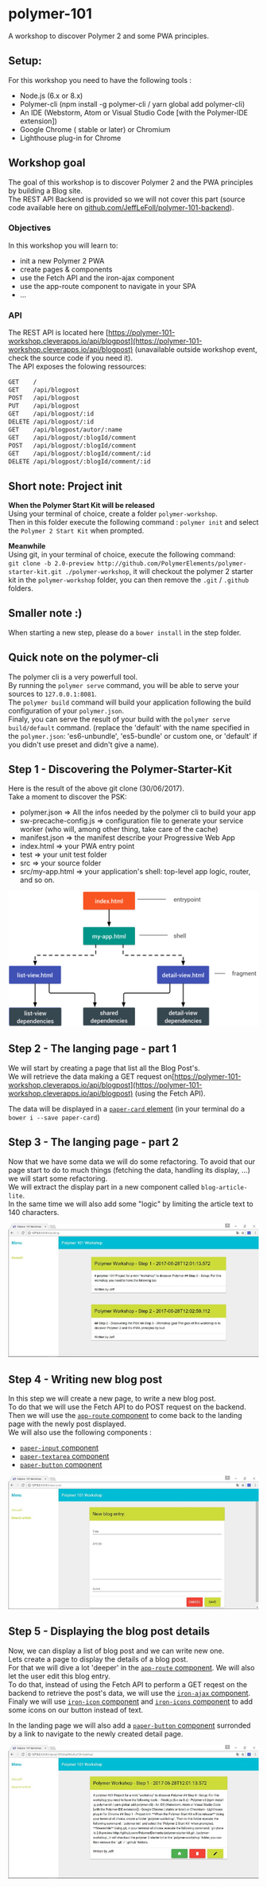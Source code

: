 # polymer-101
A workshop to discover Polymer 2 and some PWA principles.

## Setup:  
For this workshop you need to have the following tools :
- Node.js (6.x or 8.x)
- Polymer-cli (npm install -g polymer-cli / yarn global add polymer-cli)
- An IDE (Webstorm, Atom or Visual Studio Code [with the Polymer-IDE extension])
- Google Chrome ( stable or later) or Chromium
- Lighthouse plug-in for Chrome

## Workshop goal
The goal of this workshop is to discover Polymer 2 and the PWA principles by building a Blog site.  
The REST API Backend is provided so we will not cover this part (source code available here on [github.com/JeffLeFoll/polymer-101-backend](https://github.com/JeffLeFoll/polymer-101-backend)).

### Objectives
In this workshop you will learn to:
- init a new Polymer 2 PWA
- create pages & components
- use the Fetch API and the iron-ajax component
- use the app-route component to navigate in your SPA 
- ...

### API
The REST API is located here [https://polymer-101-workshop.cleverapps.io/api/blogpost](https://polymer-101-workshop.cleverapps.io/api/blogpost) (unavailable outside workshop event, check the source code if you need it).  
The API exposes the folowing ressources: 
```
GET    / 
GET    /api/blogpost 
POST   /api/blogpost
PUT    /api/blogpost 
GET    /api/blogpost/:id
DELETE /api/blogpost/:id 
GET    /api/blogpost/autor/:name 
GET    /api/blogpost/:blogId/comment 
POST   /api/blogpost/:blogId/comment 
GET    /api/blogpost/:blogId/comment/:id 
DELETE /api/blogpost/:blogId/comment/:id
``` 

## Short note: Project init
**When the Polymer Start Kit will be released**  
Using your terminal of choice, create a folder `polymer-workshop`.  
Then in this folder execute the following command : `polymer init` and select the `Polymer 2 Start Kit` when prompted.

**Meanwhile**  
Using git, in your terminal of choice, execute the following command:  
`git clone -b 2.0-preview http://github.com/PolymerElements/polymer-starter-kit.git ./polymer-workshop`, it will checkout the polymer 2 starter kit in the `polymer-workshop` folder, you can then remove the `.git` / `.github` folders.

## Smaller note :)  
When starting a new step, please do a `bower install` in the step folder.

## Quick note on the polymer-cli  
The polymer cli is a very powerfull tool.  
By running the `polymer serve` command, you will be able to serve your sources to `127.0.0.1:8081`.  
The `polymer build` command will build your application following the build configuration of your `polymer.json`.  
Finaly, you can serve the result of your build with the `polymer serve build/default` command. (replace the 'default' with the name specified in the `polymer.json`: 'es6-unbundle', 'es5-bundle' or custom one, or 'default' if you didn't use preset and didn't give a name).

## Step 1 - Discovering the Polymer-Starter-Kit
Here is the result of the above git clone (30/06/2017).  
Take a moment to discover the PSK:
- polymer.json => All the infos needed by the polymer cli to build your app
- sw-precache-config.js => configuration file to generate your service worker (who will, among other thing, take care of the cache)
- manifest.json => the manifest describe your Progressive Web App
- index.html => your PWA entry point
- test => your unit test folder
- src => your source folder
- src/my-app.html => your application's shell: top-level app logic, router, and so on.  

![app-build-components](imgs/app-build-components.png)

## Step 2 - The langing page - part 1
We will start by creating a page that list all the Blog Post's.  
We will retrieve the data making a GET request on[https://polymer-101-workshop.cleverapps.io/api/blogpost](https://polymer-101-workshop.cleverapps.io/api/blogpost) (using the Fetch API).  

The data will be displayed in a [`paper-card` element](https://www.webcomponents.org/element/PolymerElements/paper-card)
(in your terminal do a `bower i --save paper-card`)

## Step 3 - The langing page - part 2  
Now that we have some data we will do some refactoring.
To avoid that our page start to do to much things (fetching the data, handling its display, ...) we will start some refactoring.  
We will extract the display part in a new component called `blog-article-lite`.  
In the same time we will also add some "logic" by limiting the article text to 140 characters.  

![step03](imgs/step03.jpg)

## Step 4 - Writing new blog post
In this step we will create a new page, to write a new blog post.  
To do that we will use the Fetch API to do POST request on the backend. 
Then we will use the [`app-route` component](https://www.webcomponents.org/element/PolymerElements/app-route) to come back to the landing page with the newly post displayed.    
We will also use the following components :
- [`paper-input` component](https://www.webcomponents.org/element/PolymerElements/paper-input)
- [`paper-textarea` component](https://www.webcomponents.org/element/PolymerElements/paper-input)
- [`paper-button` component](https://www.webcomponents.org/element/PolymerElements/paper-button)


![step04](imgs/step04.jpg)

## Step 5 - Displaying the blog post details
Now, we can display a list of blog post and we can write new one.  
Lets create a page to display the details of a blog post.  
For that we will dive a lot 'deeper' in the [`app-route` component](https://www.webcomponents.org/element/PolymerElements/app-route).
We will also let the user edit this blog entry.  
To do that, instead of using the Fetch API to perform a GET reqest on the backend to retrieve the post's data, we will use the [`iron-ajax` component](https://www.webcomponents.org/element/PolymerElements/iron-ajax).  
Finaly we will use [`iron-icon` component](https://www.webcomponents.org/element/PolymerElements/iron-icon) and [`iron-icons` component](https://www.webcomponents.org/element/PolymerElements/iron-icons) to add some icons on our button instead of text.  

In the landing page we will also add a [`paper-button` component](https://www.webcomponents.org/element/PolymerElements/paper-button) surronded by a link to navigate to the newly created detail page.

![step05](imgs/step05.jpg)

